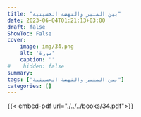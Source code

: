 ```yaml
---
title: "بين المنبر والنهضة الحسينية"
date: 2023-06-04T01:21:13+03:00
draft: false
ShowToc: False
cover:
    image: img/34.png
    alt: 'صورة'
    caption: ''
#    hidden: false
summary: 
tags: ["بين المنبر والنهضة الحسينية"]
categories: []
---
```

{{< embed-pdf url="./../../books/34.pdf">}} 


